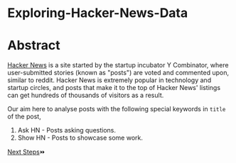 # Exploring-Hacker-News-Data



# Abstract
[Hacker News](https://news.ycombinator.com/) is a site started by the startup incubator Y Combinator, where user-submitted stories (known as "posts") are voted and commented upon, similar to reddit. Hacker News is extremely popular in technology and startup circles, and posts that make it to the top of Hacker News' listings can get hundreds of thousands of visitors as a result.

Our aim here to analyse posts with the following  special keywords in `title` of the post,

1. Ask HN - Posts asking questions.
2. Show HN - Posts to showcase some work.


[Next Steps](Exploring_Hacker_News_Post.ipynb)⏩

